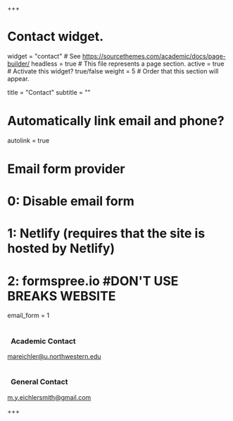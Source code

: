 +++
# Contact widget.
widget = "contact"  # See https://sourcethemes.com/academic/docs/page-builder/
headless = true  # This file represents a page section.
active = true  # Activate this widget? true/false
weight = 5 # Order that this section will appear.

title = "Contact"
subtitle = ""

# Automatically link email and phone?
autolink = true

# Email form provider
#   0: Disable email form
#   1: Netlify (requires that the site is hosted by Netlify)
#   2: formspree.io #DON'T USE BREAKS WEBSITE 
email_form = 1  

# <h3> <i class="fas fa-envelope-open-text"></i> &nbsp; Academic Contact </h3> <A HREF="mailto:mareichler@u.northwestern.edu">mareichler@u.northwestern.edu</A> 

# <h3> <i class="fas fa-mail-bulk"></i> &nbsp; General Contact </h3> <A HREF="mailto:m.y.eichlersmith@gmail.com">m.y.eichlersmith@gmail.com</A> 
+++






